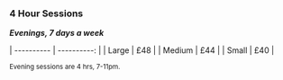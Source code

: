 ### 4 Hour Sessions

***Evenings, 7 days a week***

| ---------- | ----------: |
| Large      | £48         |
| Medium     | £44         |
| Small      | £40         |

<small>Evening sessions are 4 hrs, 7-11pm.</small>
